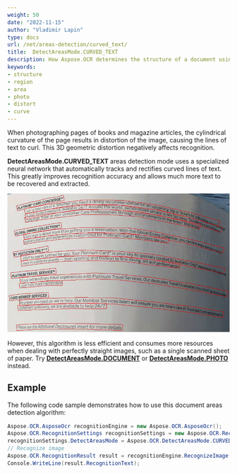 ```yaml
---
weight: 50
date: "2022-11-15"
author: "Vladimir Lapin"
type: docs
url: /net/areas-detection/curved_text/
title:  DetectAreasMode.CURVED_TEXT
description: How Aspose.OCR determines the structure of a document using the DetectAreasMode.CURVED_TEXT algorithm.
keywords:
- structure
- region
- area
- photo
- distort
- curve
---
```


When photographing pages of books and magazine articles, the cylindrical curvature of the page results in distortion of the image, causing the lines of text to curl. This 3D geometric distortion negatively affects recognition.

**DetectAreasMode.CURVED_TEXT** areas detection mode uses a specialized neural network that automatically tracks and rectifies curved lines of text. This greatly improves recognition accuracy and allows much more text to be recovered and extracted.

![Detecting and rectifying curved lines of text](curved_text.png)

However, this algorithm is less efficient and consumes more resources when dealing with perfectly straight images, such as a single scanned sheet of paper. Try [**DetectAreasMode.DOCUMENT**](/ocr/net/areas-detection/document/) or [**DetectAreasMode.PHOTO**](/ocr/net/areas-detection/photo/) instead.

## Example

The following code sample demonstrates how to use this document areas detection algorithm:

```csharp
Aspose.OCR.AsposeOcr recognitionEngine = new Aspose.OCR.AsposeOcr();
Aspose.OCR.RecognitionSettings recognitionSettings = new Aspose.OCR.RecognitionSettings();
recognitionSettings.DetectAreasMode = Aspose.OCR.DetectAreasMode.CURVED_TEXT;
// Recognize image
Aspose.OCR.RecognitionResult result = recognitionEngine.RecognizeImage("source.png", recognitionSettings);
Console.WriteLine(result.RecognitionText);
```
